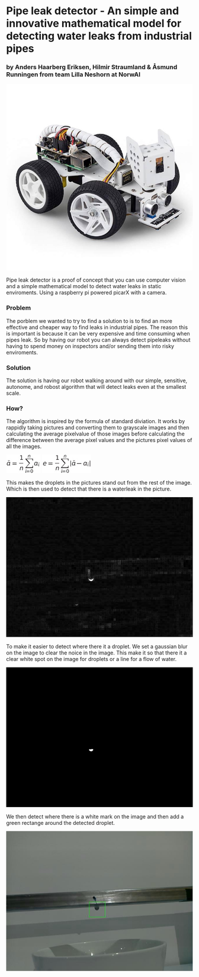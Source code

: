 # Pipe leak detector - An simple and innovative mathematical model for detecting water leaks from industrial pipes
### by Anders Haarberg Eriksen, Hilmir Straumland & Åsmund Runningen from team Lilla Neshorn at NorwAI 

![](pics/picar.jpg)

Pipe leak detector is a proof of concept that you can use computer vision and a simple mathematical model to detect water leaks in static enviroments. Using a raspberry pi powered picarX with a camera. 

### Problem
The porblem we wanted to try to find a solution to is to find an more effective and cheaper way to find leaks in industrial pipes. The reason this is important is because it can be very expensive and time consuming when pipes leak. So by having our robot you can always detect pipeleaks without having to spend money on inspectors and/or sending them into risky enviroments. 

### Solution
The solution is having our robot walking around with our simple, sensitive, autonome, and robost algorithm that will detect leaks even at the smallest scale. 

### How?
The algorithm is inspired by the formula of standard diviation. 
It works by rappidly taking pictures and converting them to grayscale images and then calculating the average pixelvalue of those images before calculating the difference between the average pixel values and the pictures pixel values of all the images.

![](pics/render.png)
![](pics/render2.png)

This makes the droplets in the pictures stand out from the rest of the image. Which is then used to detect that there is a waterleak in the picture.

![](rest/error_img_smooth.jpeg)

To make it easier to detect where there it a droplet. We set a gaussian blur on the image to clear the noice in the image. This make it so that there it a clear white spot on the image for droplets or a line for a flow of water.

![](rest/error_img.jpeg)

We then detect where there is a white mark on the image and then add a green rectange around the detected droplet.

![](rest/Image_detected_0.jpeg)

